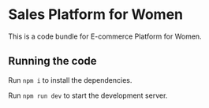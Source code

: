 
  # Sales Platform for Women

  This is a code bundle for E-commerce Platform for Women. 

  ## Running the code

  Run `npm i` to install the dependencies.

  Run `npm run dev` to start the development server.
  
